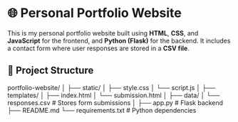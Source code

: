# 🌐 Personal Portfolio Website

This is my personal portfolio website built using **HTML**, **CSS**, and **JavaScript** for the frontend, and **Python (Flask)** for the backend. It includes a contact form where user responses are stored in a **CSV file**.

## 📁 Project Structure
portfolio-website/
│
├── static/
│ ├── style.css
│ └── script.js
│
├── templates/
│ ├── index.html
│ └── submission.html
│
├── data/
│ └── responses.csv # Stores form submissions
│
├── app.py # Flask backend
├── README.md
└── requirements.txt # Python dependencies

